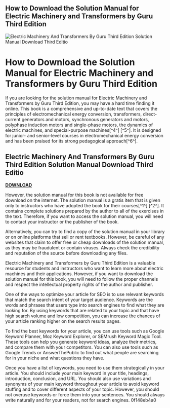 ## How to Download the Solution Manual for Electric Machinery and Transformers by Guru Third Edition

 
![Electric Machinery And Transformers By Guru Third Edition Solution Manual Download Third Editio](https://encrypted-tbn3.gstatic.com/images?q=tbn:ANd9GcRDmptsFTolX-Oa5KcW_IvJMSIJ2bl6Ngbl2ircOqxCoJc0foDBl2AXoPNZ)

 
# How to Download the Solution Manual for Electric Machinery and Transformers by Guru Third Edition
  
If you are looking for the solution manual for Electric Machinery and Transformers by Guru Third Edition, you may have a hard time finding it online. This book is a comprehensive and up-to-date text that covers the principles of electromechanical energy conversion, transformers, direct-current generators and motors, synchronous generators and motors, polyphase induction motors and single-phase motors, the dynamics of electric machines, and special-purpose machines[^4^] [^5^]. It is designed for junior- and senior-level courses in electromechanical energy conversion and has been praised for its strong pedagogical approach[^6^].
 
## Electric Machinery And Transformers By Guru Third Edition Solution Manual Download Third Editio


[**DOWNLOAD**](https://www.google.com/url?q=https%3A%2F%2Furluss.com%2F2tKBWc&sa=D&sntz=1&usg=AOvVaw19T2db2BiwHa9v9JkAlKZH)

  
However, the solution manual for this book is not available for free download on the internet. The solution manual is a gratis item that is given only to instructors who have adopted the book for their courses[^1^] [^2^]. It contains complete solutions prepared by the author to all of the exercises in the text. Therefore, if you want to access the solution manual, you will need to contact your instructor or the publisher of the book.
  
Alternatively, you can try to find a copy of the solution manual in your library or on online platforms that sell or rent textbooks. However, be careful of any websites that claim to offer free or cheap downloads of the solution manual, as they may be fraudulent or contain viruses. Always check the credibility and reputation of the source before downloading any files.
  
Electric Machinery and Transformers by Guru Third Edition is a valuable resource for students and instructors who want to learn more about electric machines and their applications. However, if you want to download the solution manual for this book, you will need to follow the proper channels and respect the intellectual property rights of the author and publisher.
  
One of the ways to optimize your article for SEO is to use relevant keywords that match the search intent of your target audience. Keywords are the words and phrases that users type into search engines to find what they are looking for. By using keywords that are related to your topic and that have high search volume and low competition, you can increase the chances of your article ranking higher on the search results pages.
  
To find the best keywords for your article, you can use tools such as Google Keyword Planner, Moz Keyword Explorer, or SEMrush Keyword Magic Tool. These tools can help you generate keyword ideas, analyze their metrics, and compare them with your competitors. You can also use tools such as Google Trends or AnswerThePublic to find out what people are searching for in your niche and what questions they have.
  
Once you have a list of keywords, you need to use them strategically in your article. You should include your main keyword in your title, headings, introduction, conclusion, and URL. You should also use variations and synonyms of your main keyword throughout your article to avoid keyword stuffing and to cover different aspects of your topic. However, you should not overuse keywords or force them into your sentences. You should always write naturally and for your readers, not for search engines.
 0f148eb4a0
